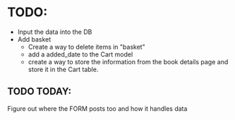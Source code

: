 # TODO:

- Input the data into the DB
- Add basket
    - Create a way to delete items in "basket"
    - add a added_date to the Cart model
    - create a way to store the information from the book details page and store it in the Cart table.


## TODO TODAY: 

Figure out where the FORM posts too and how it handles data

